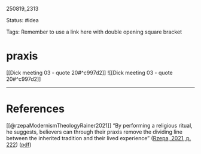 
250819_2313

Status: #idea

Tags:
Remember to use a link here with double opening square bracket
# praxis
[[Dick meeting 03 - quote 20#^c997d2]]
![[Dick meeting 03 - quote 20#^c997d2]]

---
# References
[[@rzepaModernismTheologyRainer2021]]
“By performing a religious ritual, he suggests, believers can through their praxis remove the dividing line between the inherited tradition and their lived experience” ([Rzepa, 2021, p. 222](zotero://select/library/items/7B2TSM4N)) ([pdf](zotero://open-pdf/library/items/APQ7X9E4?page=236&annotation=EL6MWLAN))